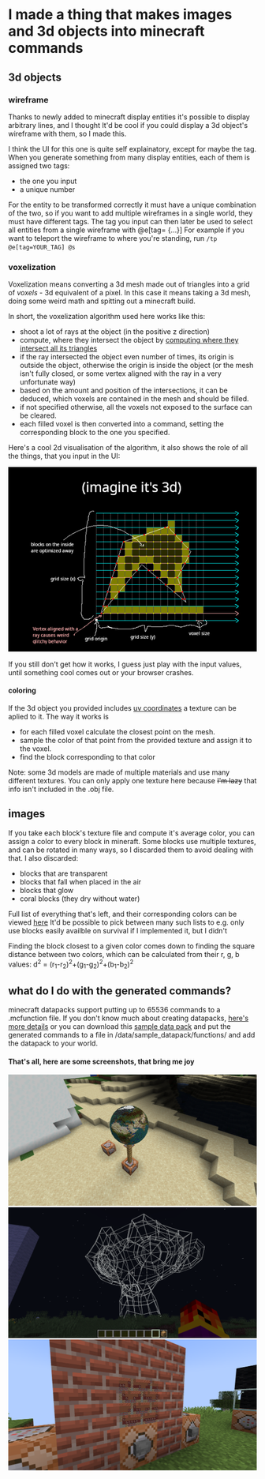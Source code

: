 # I made a thing that makes images and 3d objects into minecraft commands

## 3d objects

### wireframe

Thanks to newly added to minecraft display entities it's possible to display arbitrary lines,
and I thought It'd be cool if you could display a 3d object's wireframe with them,
so I made this.

I think the UI for this one is quite self explainatory, except for maybe the tag.
When you generate something from many display entities, each of them is assigned two tags:

- the one you input
- a unique number

For the entity to be transformed correctly it must have a unique combination of the two,
so if you want to add multiple wireframes in a single world, they must have different tags.
The tag you input can then later be used to select all entities from a single wireframe with @e\[tag= {...}\]
For example if you want to teleport the wireframe to where you're standing, run `/tp @e[tag=YOUR_TAG] @s`

### voxelization

Voxelization means converting a 3d mesh made out of triangles into a grid of _voxels_ - 3d equivalent of a pixel.
In this case it means taking a 3d mesh, doing some weird math and spitting out a minecraft build.

In short, the voxelization algorithm used here works like this:

- shoot a lot of rays at the object (in the positive z direction)
- compute, where they intersect the object by [computing where they intersect all its triangles](https://en.wikipedia.org/wiki/M%C3%B6ller%E2%80%93Trumbore_intersection_algorithm)
- if the ray intersected the object even number of times, its origin is outside the object, otherwise the origin is inside the object (or the mesh isn't fully closed, or some vertex aligned with the ray in a very unfortunate way)
- based on the amount and position of the intersections, it can be deduced, which voxels are contained in the mesh and should be filled.
- if not specified otherwise, all the voxels not exposed to the surface can be cleared.
- each filled voxel is then converted into a command, setting the corresponding block to the one you specified.

Here's a cool 2d visualisation of the algorithm, it also shows the role of all the things, that you input in the UI:

<img src="/public/images/voxelization.png"/>

If you still don't get how it works, I guess just play with the input values, until something cool comes out or your browser crashes.

#### coloring

If the 3d object you provided includes [uv coordinates](https://en.wikipedia.org/wiki/UV_mapping) a texture can be aplied to it.
The way it works is

- for each filled voxel calculate the closest point on the mesh.
- sample the color of that point from the provided texture and assign it to the voxel.
- find the block corresponding to that color

Note: some 3d models are made of multiple materials and use many different textures. You can only apply one texture here because ~~I'm lazy~~ that info isn't included in the .obj file.

## images

If you take each block's texture file and compute it's average color, you can assign a color to every block in mineraft.
Some blocks use multiple textures, and can be rotated in many ways, so I discarded them to avoid dealing with that.
I also discarded:

- blocks that are transparent
- blocks that fall when placed in the air
- blocks that glow
- coral blocks (they dry without water)

Full list of everything that's left, and their corresponding colors can be viewed [here](/public/bclists/blockcolors.txt)
It'd be possible to pick between many such lists to e.g. only use blocks easily availble on survival if I implemented it, but I didn't

Finding the block closest to a given color comes down to finding the square distance between two colors,
which can be calculated from their r, g, b values:
d<sup>2</sup> = (r<sub>1</sub>-r<sub>2</sub>)<sup>2</sup>+(g<sub>1</sub>-g<sub>2</sub>)<sup>2</sup>+(b<sub>1</sub>-b<sub>2</sub>)<sup>2</sup>

## what do I do with the generated commands?

minecraft datapacks support putting up to 65536 commands to a .mcfunction file. If you don't know much about creating datapacks,
[here's more details](https://minecraft.fandom.com/wiki/Data_pack) or you can download this [sample data pack](/public/sample_datapack.zip) and put the generated commands to a file in /data/sample_datapack/functions/ and add the datapack to your world.

#### That's all, here are some screenshots, that bring me joy

<img src="/public/images/screenshots/globe.png"/>
<img src="/public/images/screenshots/monke.png"/>
<img src="/public/images/screenshots/brick.png"/>
